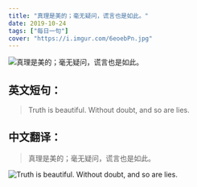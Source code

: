 ```yaml
---
title: "真理是美的；毫无疑问，谎言也是如此。"
date: 2019-10-24
tags: ["每日一句"]
cover: "https://i.imgur.com/6eoebPn.jpg"
---
```


![真理是美的；毫无疑问，谎言也是如此。](https://i.imgur.com/nkaU8h0.jpg)

## 英文短句：
> Truth is beautiful. Without doubt, and so are lies.

<!--more-->

## 中文翻译：
> 真理是美的；毫无疑问，谎言也是如此。

![Truth is beautiful. Without doubt, and so are lies.](https://i.imgur.com/7x7NiIF.jpg)

